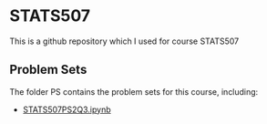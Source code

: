 # STATS507

This is a github repository which I used for course STATS507

## Problem Sets

The folder PS contains the problem sets for this course, including:
 + [STATS507PS2Q3.ipynb](./PS/STATS507PS2Q3.ipynb)




